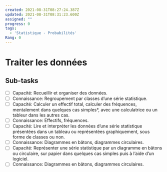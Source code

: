 ```yaml
---
created: 2021-08-31T08:27:24.387Z
updated: 2021-08-31T08:31:23.600Z
assigned: ""
progress: 0
tags:
  - 'Statistique - Probabilités'
Rang: 0
---
```


# Traiter les données

## Sub-tasks

- [ ] Capacité: Recueillir et organiser des données.
- [ ] Connaissance: Regroupement par classes d’une série statistique.
- [ ] Capacité: Calculer un effectif total, calculer des fréquences, mentalement dans quelques cas simples*, avec une calculatrice ou un tableur dans les autres cas.
- [ ] Connaissance: Effectifs, fréquences.
- [ ] Capacité: Lire et interpréter les données d’une série statistique présentées dans un tableau ou représentées graphiquement, sous forme de classes ou non.
- [ ] Connaissance: Diagrammes en bâtons, diagrammes circulaires.
- [ ] Capacité: Représenter une série statistique par un diagramme en bâtons ou circulaire, sur papier dans quelques cas simples puis à l’aide d’un logiciel.
- [ ] Connaissance: Diagrammes en bâtons, diagrammes circulaires.
